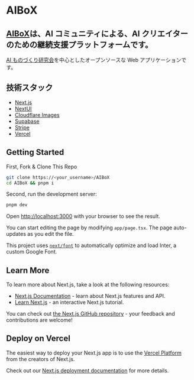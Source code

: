 # AIBoX

## [AIBoX](https://aibox.moe)は、AI コミュニティによる、AI クリエイターのための継続支援プラットフォームです。

[AI ものづくり研究会](https://discord.gg/ai-jp)を中心としたオープンソースな Web アプリケーションです。

## 技術スタック

-   [Next.js](https://nextjs.org/)
-   [NextUI](https://nextui.org/)
-   [Cloudflare Images](https://www.cloudflare.com/ja-jp/products/cloudflare-images/)
-   [Supabase](https://supabase.com/)
-   [Stripe](https://stripe.com)
-   [Vercel](https://vercel.com)

## Getting Started

First, Fork & Clone This Repo

```bash
git clone https://<your_username>/AIBoX
cd AIBoX && pnpm i
```

Second, run the development server:

```bash
pnpm dev
```

Open [http://localhost:3000](http://localhost:3000) with your browser to see the result.

You can start editing the page by modifying `app/page.tsx`. The page auto-updates as you edit the file.

This project uses [`next/font`](https://nextjs.org/docs/basic-features/font-optimization) to automatically optimize and load Inter, a custom Google Font.

## Learn More

To learn more about Next.js, take a look at the following resources:

-   [Next.js Documentation](https://nextjs.org/docs) - learn about Next.js features and API.
-   [Learn Next.js](https://nextjs.org/learn) - an interactive Next.js tutorial.

You can check out [the Next.js GitHub repository](https://github.com/vercel/next.js/) - your feedback and contributions are welcome!

## Deploy on Vercel

The easiest way to deploy your Next.js app is to use the [Vercel Platform](https://vercel.com/new?utm_medium=default-template&filter=next.js&utm_source=create-next-app&utm_campaign=create-next-app-readme) from the creators of Next.js.

Check out our [Next.js deployment documentation](https://nextjs.org/docs/deployment) for more details.
